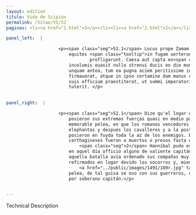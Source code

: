 ```yaml
---
layout: edition
titulo: Vida de Scipión
permalink: /Vitae/VS/52
paginas: <li><a href="1.html">1</a></li><li><a href="2.html">2</a></li><li><a href="3.html">3</a></li><li><a href="4.html">4</a></li><li><a href="5.html">5</a></li><li><a href="6.html">6</a></li><li><a href="7.html">7</a></li><li><a href="8.html">8</a></li><li><a href="9.html">9</a></li><li><a href="10.html">10</a></li><li><a href="11.html">11</a></li><li><a href="12.html">12</a></li><li><a href="13.html">13</a></li><li><a href="14.html">14</a></li><li><a href="15.html">15</a></li><li><a href="16.html">16</a></li><li><a href="17.html">17</a></li><li><a href="18.html">18</a></li><li><a href="19.html">19</a></li><li><a href="20.html">20</a></li><li><a href="21.html">21</a></li><li><a href="22.html">22</a></li><li><a href="23.html">23</a></li><li><a href="24.html">24</a></li><li><a href="25.html">25</a></li><li><a href="26.html">26</a></li><li><a href="27.html">27</a></li><li><a href="28.html">28</a></li><li><a href="29.html">29</a></li><li><a href="30.html">30</a></li><li><a href="31.html">31</a></li><li><a href="32.html">32</a></li><li><a href="33.html">33</a></li><li><a href="34.html">34</a></li><li><a href="35.html">35</a></li><li><a href="36.html">36</a></li><li><a href="37.html">37</a></li><li><a href="38.html">38</a></li><li><a href="39.html">39</a></li><li><a href="40.html">40</a></li><li><a href="41.html">41</a></li><li><a href="42.html">42</a></li><li><a href="43.html">43</a></li><li><a href="44.html">44</a></li><li><a href="45.html">45</a></li><li><a href="46.html">46</a></li><li><a href="47.html">47</a></li><li><a href="48.html">48</a></li><li><a href="49.html">49</a></li><li><a href="50.html">50</a></li><li><a href="51.html">51</a></li><li><a href="52.html">52</a></li><li><a href="53.html">53</a></li><li><a href="54.html">54</a></li><li><a href="55.html">55</a></li><li><a href="56.html">56</a></li><li><a href="57.html">57</a></li><li><a href="58.html">58</a></li><li><a href="59.html">59</a></li><li><a href="60.html">60</a></li><li><a href="61.html">61</a></li><li><a href="62.html">62</a></li><li><a href="63.html">63</a></li><li><a href="64.html">64</a></li><li><a href="65.html">65</a></li><li><a href="66.html">66</a></li><li><a href="67.html">67</a></li><li><a href="68.html">68</a></li><li><a href="69.html">69</a></li><li><a href="70.html">70</a></li><li><a href="71.html">71</a></li><li><a href="72.html">72</a></li><li><a href="73.html">73</a></li><li><a href="74.html">74</a></li>

panel_left:  |

                    <p><span class="seg">52.1</span> Locus prope Zamam fuisse traditur, ubi <span class="tooltip">superans<span class="tooltiptext">supremas <span class="siglas">E F M N P R S W r s</span> suppremas <span class="siglas">U</span> </span></span> uires quasi in medium effundentes pugnam <span class="tooltip">memorabilem<span class="tooltiptext">memoriabile <span class="siglas">F</span> </span></span> conseruere, in qua uictores Romani primum hostium elephantos, deinde
                        equites <span class="tooltip">in fugam uerterunt, demum acrius inferentes pedem totam aciem
                                profligarunt. Caesa aut capta ex<span class="tooltiptext"><span class="om"><i>om. </i></span> <span class="siglas">G</span> </span></span> Carthaginensium copiis supra .XL. <span class="tooltip">milia<span class="tooltiptext"><span class="om"><i>om. </i></span> <span class="siglas">F</span> </span></span> hominum a Romanis ferunt. <span class="seg">2</span> Hannibal ex tanta caede
                        incolumis euasit nullo strenui ducis eo die munere praetermisso. Nam si
                        unquam antea, tum ea pugna aciem peritissime instruxerat, loco subsidiisque
                        firmauerat, atque in ipso certamine dum manus conserebantur, sic militubus
                        suis officium praestiterat, ut summi imperatoris laudem etiam ab hostibus
                        tulerit. </p>
                

panel_right:  |

                    <p><span class="seg">52.1</span> Dize qu'el logar de la batalla fue cerca de Zama, donde
                        posieron sus extremas fuerças quasi en medio para se emplear en aquella
                        memorable pelea, en que los romanos vencedores primero fizieron fuyr los
                        elephantas y después los cavalleros y a la postre, apartando más agramente,
                        posieron en fuyda toda la az de los enemigos. Escriven que de los
                        carthagineses fueron o muertos o presos fasta quarenta mill ombres.
                            <span class="seg">2</span> Hanníbal pudo escapar de tanta matança en salvo sin dexar
                        en aquel día officio alguno de valiente capitán. Ca si jamás antes en
                        aquella batalla avía ordenado sus compañas muy enseñadamente, él tenía
                        refirmados en logar devido los socorros y, mientra que venían a las manos
                            <a href="../public/images/1491/189r.jpg" target="new"><img class="facs" src="https://alfonsodepalencia.github.io/Vitae/public/images/facs_icon.jpg"/></a>[189r,a] en la mesma
                        pelea, de tal guisa se ovo con sus guerreros, que aun los enemigos le loavan
                        por soberano capitán.</p>
                

---
```


Technical Description 